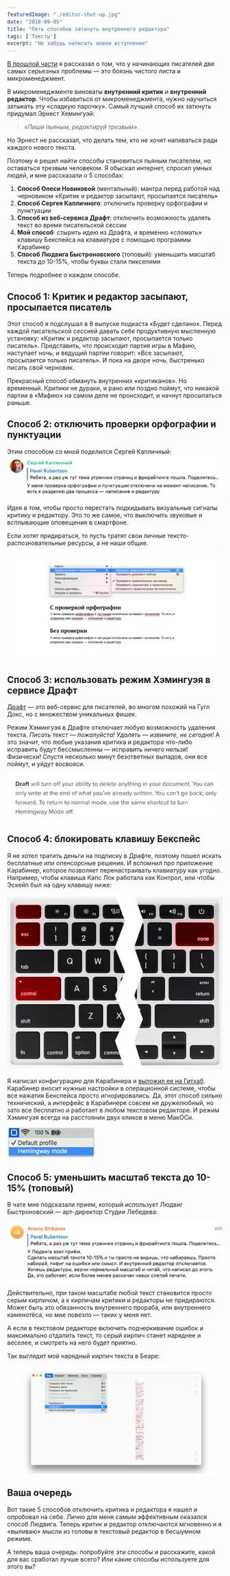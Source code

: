 ```yaml
---
featuredImage: "./editor-shut-up.jpg"
date: "2018-09-05"
title: "Пять способов заткнуть внутреннего редактора"
tags: ['Тексты']
excerpt: "Не забудь написать новое вступление"
---
```


[В прошлой части](/writing-problems) я рассказал о том, что у начинающих писателей две самых серьезных проблемы — это боязнь чистого листа и микроменеджмент. 

В микроменеджменте виноваты **внутренний критик** и **внутренний редактор**. Чтобы избавиться от микроменеджмента, нужно научиться затыкать эту «сладкую парочку». Самый лучший способ их заткнуть придумал Эрнест Хемингуэй: 

> *«Пиши пьяным, редактируй трезвым»*. 

Но Эрнест не рассказал, что делать тем, кто не хочет напиваться ради каждого нового текста.

Поэтому я решил найти способы становиться пьяным писателем, но оставаться трезвым человеком. Я обыскал интернет, спросил умных людей, и мне рассказали о 5 способах:

1. **Способ Олеси Новиковой** (ментальный): мантра перед работой над черновиком «Критик и редактор засыпают, просыпается писатель»
2. **Способ Сергея Капличного**: отключить проверку орфографии и пунктуации
3. **Способ из веб-сервиса Драфт**: отключить возможность удалять текст во время писательской сессии
4. **Мой способ**: стырить идею из Драфта, и временно «сломать» клавишу Бекспейса на клавиатуре с помощью программы Карабинер
5. **Способ Людвига Быстроновского** (топовый): уменьшить масштаб текста до 10-15%, чтобы буквы стали пикселями



Теперь подробнее о каждом способе.

## Способ 1: Критик и редактор засыпают, просыпается писатель

Этот способ я подслушал в 8 выпуске подкаста «Будет сделано». Перед каждой писательской сессией давать себе продуктивную мысленную установку: «Критик и редактор засыпают, просыпается только писатель». Представить, что происходит партия игры в Мафию, наступает ночь, и ведущий партии говорит: «Все засыпают, просыпается только писатель». И пока на дворе ночь, быстренько писать свой черновик. 

Прекрасный способ обмануть внутренних «критиканов». Но временный. Критики не дураки, и рано или поздно поймут, что никакой партии в  «Мафию» на самом деле не происходит, и начнут просыпаться раньше. 


## Способ  2: отключить проверки орфографии и пунктуации

Этим способом со мной поделился Сергей Капличный:
![Совет Сергея Капличного](./skaplichny-advice.png)



Идея в том, чтобы просто перестать подкидывать визуальные сигналы критику и редактору. Это то же самое, что выключить звуковые и всплывающие оповещения в смартфоне.

Если хотят придираться, то пусть тратят свои личные тексто-распозновательные ресурсы, а не наши общие. 

![Совет Сергея Капличного](./check-orfo.jpg)


## Способ 3: использовать режим Хэмингуэя в сервисе Драфт

[Драфт](https://draftin.com/) — это веб-сервис для писателей, во многом похожий на Гугл Докс, но с множеством уникальных фишек.

Режим Хэмингуэя в Драфте отключает любую возможность удаления текста. *Писать текст — пожалуйста! Удалять — извините, не сегодня!* А это значит, что любые указания критика и редактора что-либо исправить будут бессмысленны — исправить ничего нельзя! Физически! Спустя несколько минут безответных выпадов, они все поймут, и уйдут восвояси.

![Функция режима Хэмингуэя в приложении Драфт](./draft-app-feature.png)

## Способ 4: блокировать клавишу Бекспейс
Я не хотел тратить деньги на подписку в Драфте, поэтому пошел искать бесплатные или опенсорсные решения. И вспомнил про приложение Карабинер, которое позволяет перенастраивать клавиатуру как угодно. Например, чтобы клавиша Капс Лок работала как Контрол, или чтобы Эскейп был на одну клавишу ниже:

![Карабинер перекроил клавиатуру](./rebinded-keyboard.jpg)



Я написал конфигурацию для Карабинера и [выложил ее на Гитхаб](https://github.com/Bazai/hemingway_mode_karabiner). Карабинер вносит нужные настройки в операционной системе, чтобы все нажатия Бекспейса просто игнорировались. Да, этот способ сильно технический, а интерфейс в Карабинере совсем не дружелюбный, но зато все бесплатно и работает в любом текстовом редакторе. И режим Хэмингуэя всегда на расстоянии двух кликов в меню МакОСи.

![Режим Хэмингуэя в Карабинере](./karabiner-hemingway-mode.png)

## Способ 5: уменьшить масштаб текста до 10-15% (топовый)
В чате мне подсказали прием, который использует Людвиг Быстроновский — арт-директор Студии Лебедева:

![Способ Людвига Быстроновского](./lyudwig-bystronovsky-advice.png)

Действительно, при таком масштабе любой текст становится просто серым кирпичом, а к кирпичам критики и редакторы не придираются. Может быть это обязанность внутреннего прораба, или внутреннего каменотёса, но мне повезло — таких у меня нет.

А если в текстовом редакторе включить подчеркивание ошибок и максимально отдалить текст, то серый кирпич станет наряднее и веселее, и смотреть на него будет приятно. 

Так выглядит мой нарядный кирпич текста в Беаре:

![Минимальный масштаб текста в Беаре](./bear-minimal-zoom.png)

## Ваша очередь

Вот такие 5 способов отключить критика и редактора я нашел и опробовал на себе. Лично для меня самым эффективным оказался способ Людвига. Теперь критик и редактор отключаются мгновенно и я «выливаю» мысли из головы в текстовый редактор в бесшумном режиме.

А теперь ваша очередь: попробуйте эти способы и расскажите, какой для вас сработал лучше всего? Или какие способы используете для этого вы?